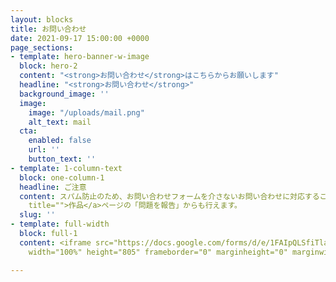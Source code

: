 ```yaml
---
layout: blocks
title: お問い合わせ
date: 2021-09-17 15:00:00 +0000
page_sections:
- template: hero-banner-w-image
  block: hero-2
  content: "<strong>お問い合わせ</strong>はこちらからお願いします"
  headline: "<strong>お問い合わせ</strong>"
  background_image: ''
  image:
    image: "/uploads/mail.png"
    alt_text: mail
  cta:
    enabled: false
    url: ''
    button_text: ''
- template: 1-column-text
  block: one-column-1
  headline: ご注意
  content: スパム防止のため、お問い合わせフォームを介さないお問い合わせに対応することはできません。<br>また、アプリに関する不具合は、<a href="works.html"
    title="">作品</a>ページの「問題を報告」からも行えます。
  slug: ''
- template: full-width
  block: full-1
  content: <iframe src="https://docs.google.com/forms/d/e/1FAIpQLSfiTlaCkGe9HzxBytKEMFupoowYf9Yn6jomz-GFCR7UIrF7nQ/viewform?embedded=true"
    width="100%" height="805" frameborder="0" marginheight="0" marginwidth="0">読み込んでいます…</iframe>

---
```

